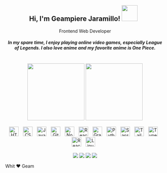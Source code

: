<div align="center">
  <h2 style="margin-right: 10px">
    Hi, I'm Geampiere Jaramillo!
    <img
      src="https://www.icegif.com/wp-content/uploads/2022/11/icegif-473.gif"
      width="50"
    />
  </h2>
  <p>Frontend Web Developer</p>
  <h5>
    In my spare time, I enjoy playing online video games, especially League of
    Legends. I also love anime and my favorite anime is One Piece.
  </h5>
</div>

<br />

<div align="center">
  <img
    height="180em"
    src="https://github-readme-stats.vercel.app/api/top-langs?username=geamdev&layout=compact&langs_count=10&theme=dark"
  />
  <img
    height="180em"
    src="https://github-readme-stats.vercel.app/api?username=geamdev&show_icons=true&theme=dark&include_all_commits=true&count_private=true"
  />
</div>

<br>

<div align="center">
  <img alt="HTML" width="30px" style="padding-right:10px;" src="https://cdn.jsdelivr.net/gh/devicons/devicon/icons/html5/html5-plain.svg" />
  <img alt="CSS" width="30px" style="padding-right:10px;" src="https://cdn.jsdelivr.net/gh/devicons/devicon/icons/css3/css3-plain.svg" />
  <img alt="JavaScript" width="30px" style="padding-right:10px;" src="https://cdn.jsdelivr.net/gh/devicons/devicon/icons/javascript/javascript-plain.svg" />
  <img alt="Git" width="30px" style="padding-right:10px;" src="https://cdn.jsdelivr.net/gh/devicons/devicon/icons/git/git-original.svg" />
  <img alt="NodeJS" width="30px" style="padding-right:10px;" src="https://cdn.jsdelivr.net/gh/devicons/devicon/icons/nodejs/nodejs-original.svg" />
  <img alt="React" width="30px" style="padding-right:10px;" src="https://cdn.jsdelivr.net/gh/devicons/devicon/icons/react/react-original.svg" />
  <img alt="GraphQL" width="30px" style="padding-right:10px;" src="https://cdn.jsdelivr.net/gh/devicons/devicon/icons/graphql/graphql-plain.svg" />
  <img alt="Python" width="30px" style="padding-right:10px;" src="https://cdn.jsdelivr.net/gh/devicons/devicon/icons/python/python-plain.svg" />
  <img alt="Sass" width="30px" style="padding-right:10px;" src="https://cdn.jsdelivr.net/gh/devicons/devicon/icons/sass/sass-original.svg" />
  <img alt="Tailwind CSS" width="30px" style="padding-right:10px;" src="https://cdn.jsdelivr.net/gh/devicons/devicon/icons/tailwindcss/tailwindcss-plain.svg" />
  <img alt="TypeScript" width="30px" style="padding-right:10px;" src="https://cdn.jsdelivr.net/gh/devicons/devicon/icons/typescript/typescript-plain.svg" />
  <img alt="React Native" width="30px" style="padding-right:10px;" src="https://cdn.jsdelivr.net/gh/devicons/devicon/icons/react/react-original.svg" />
  <img alt="Linux" width="30px" style="padding-right:10px;" src="https://cdn.jsdelivr.net/gh/devicons/devicon/icons/linux/linux-original.svg" />
</div>

<br>

<div align="center">
  <a href="https://www.linkedin.com/in/geam/" target="_blank"
    ><img
      src="https://img.shields.io/badge/-LinkedIn-%230077B5?style=for-the-badge&logo=linkedin&logoColor=white"
      target="_blank"
  /></a>
  <a href="https://instagram.com/geamparker" target="_blank"
    ><img
      src="https://img.shields.io/badge/-Instagram-%23E4405F?style=for-the-badge&logo=instagram&logoColor=white"
      target="_blank"
  /></a>
  <a href="https://facebook.com/geampierejaramillo" target="_blank"
    ><img
      src="https://img.shields.io/badge/-Facebook-%233b5998?style=for-the-badge&logo=facebook&logoColor=white"
      target="_blank"
  /></a>
  <a href="https://twitter.com/geampiere" target="_blank"
    ><img
      src="https://img.shields.io/badge/-Twitter-%31DA1F2?style=for-the-badge&logo=twitter&logoColor=white"
      target="_blank"
  /></a>
</div>

Whit ❤️ Geam
